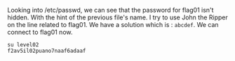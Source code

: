 Looking into /etc/passwd, we can see that the password for flag01 isn't hidden.
With the hint of the previous file's name. I try to use John the Ripper on the line related to flag01.
We have a solution which is : `abcdef`. We can connect to flag01 now.
```
su level02
f2av5il02puano7naaf6adaaf
```
